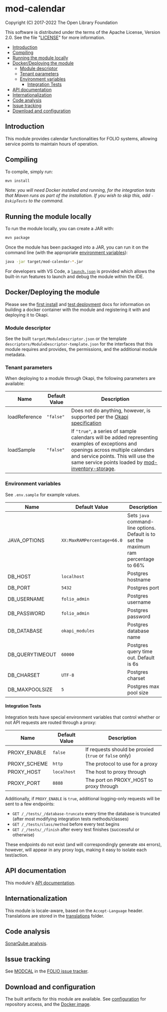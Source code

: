 # mod-calendar

Copyright (C) 2017-2022 The Open Library Foundation

This software is distributed under the terms of the Apache License, Version 2.0. See the file
"[LICENSE](LICENSE)" for more information.

- [Introduction](#introduction)
- [Compiling](#compiling)
- [Running the module locally](#running-the-module-locally)
- [Docker/Deploying the module](#dockerdeploying-the-module)
  - [Module descriptor](#module-descriptor)
  - [Tenant parameters](#tenant-parameters)
  - [Environment variables](#environment-variables)
    - [Integration Tests](#integration-tests)
- [API documentation](#api-documentation)
- [Internationalization](#internationalization)
- [Code analysis](#code-analysis)
- [Issue tracking](#issue-tracking)
- [Download and configuration](#download-and-configuration)

## Introduction

This module provides calendar functionalities for FOLIO systems, allowing service points to maintain
hours of operation.

## Compiling

To compile, simply run:

```sh
mvn install
```

Note: _you will need Docker installed and running, for the integration tests that Maven runs as part
of the installation. If you wish to skip this, add `-DskipTests` to the command._

## Running the module locally

To run the module locally, you can create a JAR with:

```sh
mvn package
```

Once the module has been packaged into a JAR, you can run it on the command line (with the
appropriate [environment variables](#environment-variables)):

```sh
java -jar target/mod-calendar-*.jar
```

For developers with VS Code, a [`launch.json`](.vscode/launch.json) is provided which allows the
built-in run features to launch and debug the module within the IDE.

## Docker/Deploying the module

Please see the [first install](docs/first-install.md) and [test deployment](docs/test-deployment.md)
docs for information on building a docker container with the module and registering it with and
deploying it to Okapi.

### Module descriptor

See the built `target/ModuleDescriptor.json` or the template
`descriptors/ModuleDescriptor-template.json` for the interfaces that this module requires and
provides, the permissions, and the additional module metadata.

### Tenant parameters

When deploying to a module through Okapi, the following parameters are available:

| Name          | Default Value | Description                                                                                                                                                                                                                                                                                                                   |
| ------------- | ------------- | ----------------------------------------------------------------------------------------------------------------------------------------------------------------------------------------------------------------------------------------------------------------------------------------------------------------------------- |
| loadReference | `"false"`     | Does not do anything, however, is supported per the [Okapi specification](https://github.com/folio-org/okapi/blob/master/doc/guide.md)                                                                                                                                                                                        |
| loadSample    | `"false"`     | If `"true"`, a series of sample calendars will be added representing examples of exceptions and openings across multiple calendars and service points. This will use the same service points loaded by [mod-inventory-storage](https://github.com/folio-org/mod-inventory-storage/tree/master/reference-data/service-points). |

### Environment variables

See `.env.sample` for example values.

| Name            | Default Value              | Description                                                                           |
| --------------- | -------------------------- | ------------------------------------------------------------------------------------- |
| JAVA_OPTIONS    | `XX:MaxRAMPercentage=66.0` | Sets `java` command-line options. Default is to set the maximum ram percentage to 66% |
| DB_HOST         | `localhost`                | Postgres hostname                                                                     |
| DB_PORT         | `5432`                     | Postgres port                                                                         |
| DB_USERNAME     | `folio_admin`              | Postgres username                                                                     |
| DB_PASSWORD     | `folio_admin`              | Postgres password                                                                     |
| DB_DATABASE     | `okapi_modules`            | Postgres database name                                                                |
| DB_QUERYTIMEOUT | `60000`                    | Postgres query time out. Default is 6s                                                |
| DB_CHARSET      | `UTF-8`                    | Postgres charset                                                                      |
| DB_MAXPOOLSIZE  | `5`                        | Postgres max pool size                                                                |

#### Integration Tests

Integration tests have special environment variables that control whether or not API requests are
routed through a proxy:

| Name         | Default Value | Description                                            |
| ------------ | ------------- | ------------------------------------------------------ |
| PROXY_ENABLE | `false`       | If requests should be proxied (`true` or `false` only) |
| PROXY_SCHEME | `http`        | The protocol to use for a proxy                        |
| PROXY_HOST   | `localhost`   | The host to proxy through                              |
| PROXY_PORT   | `8888`        | The port on PROXY_HOST to proxy through                |

Additionally, if `PROXY_ENABLE` is `true`, additional logging-only requests will be sent to a few
endpoints:

- `GET /_/tests/_/database-truncate` every time the database is truncated (after most modifying
  integration tests methods/classes)
- `GET /_/tests/class/method` before every test begins
- `GET /_/tests/_/finish` after every test finishes (successful or otherwise)

These endpoints do not exist (and will correspondingly generate `404` errors), however, will appear
in any proxy logs, making it easy to isolate each test/action.

## API documentation

This module's [API documentation](https://dev.folio.org/reference/api/#mod-calendar).

## Internationalization

This module is locale-aware, based on the `Accept-Language` header. Translations are stored in the
[translations](translations/mod-calendar/) folder.

## Code analysis

[SonarQube analysis](https://sonarcloud.io/dashboard?id=org.folio%3Amod-calendar).

## Issue tracking

See [MODCAL](https://issues.folio.org/projects/MODCAL) in the
[FOLIO issue tracker](https://issues.folio.org/).

## Download and configuration

The built artifacts for this module are available. See
[configuration](https://dev.folio.org/download/artifacts) for repository access, and the
[Docker image](https://hub.docker.com/r/folioorg/mod-calendar/).
